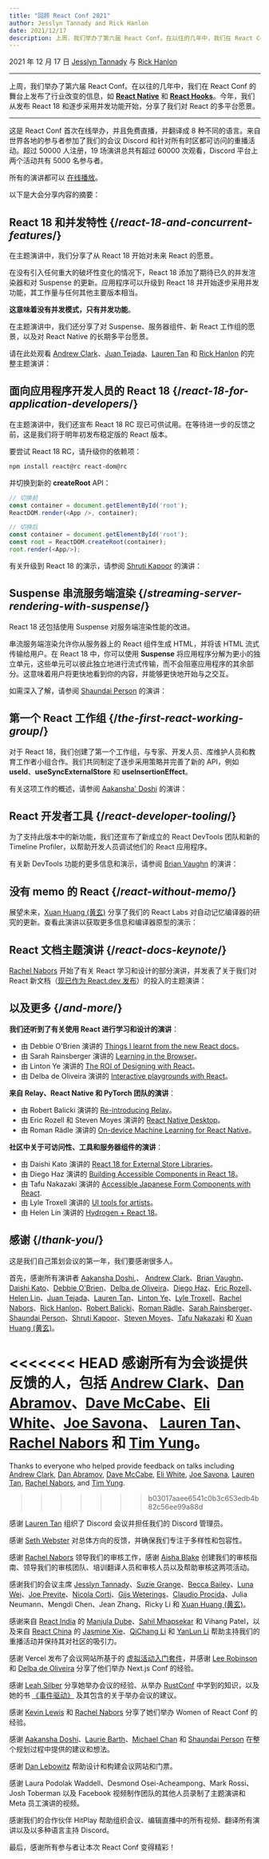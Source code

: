 ```yaml
---
title: "回顾 React Conf 2021"
author: Jesslyn Tannady and Rick Hanlon
date: 2021/12/17
description: 上周，我们举办了第六届 React Conf。在以往的几年中，我们在 React Conf 的舞台上发布了行业改变的信息，如 React Native 和 React Hooks。今年，我们从发布 React 18 和逐步采用并发功能开始，分享了我们对 React 的多平台愿景。
---
```


2021 年 12 月 17 日 [Jesslyn Tannady](https://twitter.com/jtannady) 与 [Rick Hanlon](https://twitter.com/rickhanlonii)

---

<Intro>

上周，我们举办了第六届 React Conf。在以往的几年中，我们在 React Conf 的舞台上发布了行业改变的信息，如 [**React Native**](https://engineering.fb.com/2015/03/26/android/react-native-bringing-modern-web-techniques-to-mobile/) 和 [**React Hooks**](https://reactjs.org/docs/hooks-intro.html)。今年，我们从发布 React 18 和逐步采用并发功能开始，分享了我们对 React 的多平台愿景。

</Intro>

---

这是 React Conf 首次在线举办，并且免费直播，并翻译成 8 种不同的语言。来自世界各地的参与者参加了我们的会议 Discord 和针对所有时区都可访问的重播活动。超过 50000 人注册，19 场演讲总共有超过 60000 次观看，Discord 平台上两个活动共有 5000 名参与者。

所有的演讲都可以 [在线播放](https://www.youtube.com/watch?v=FZ0cG47msEk&list=PLNG_1j3cPCaZZ7etkzWA7JfdmKWT0pMsa)。

以下是大会分享内容的摘要：

## React 18 和并发特性 {/*react-18-and-concurrent-features*/}

在主题演讲中，我们分享了从 React 18 开始对未来 React 的愿景。

在没有引入任何重大的破坏性变化的情况下，React 18 添加了期待已久的并发渲染器和对 Suspense 的更新。应用程序可以升级到 React 18 并开始逐步采用并发功能，其工作量与任何其他主要版本相当。

**这意味着没有并发模式，只有并发功能**。

在主题演讲中，我们还分享了对 Suspense、服务器组件、新 React 工作组的愿景，以及对 React Native 的长期多平台愿景。

请在此处观看 [Andrew Clark](https://twitter.com/acdlite)、[Juan Tejada](https://twitter.com/_jstejada)、[Lauren Tan](https://twitter.com/potetotes) 和 [Rick Hanlon](https://twitter.com/rickhanlonii) 的完整主题演讲：

<YouTubeIframe src="https://www.youtube.com/embed/FZ0cG47msEk" />

## 面向应用程序开发人员的 React 18 {/*react-18-for-application-developers*/}

在主题演讲中，我们还宣布 React 18 RC 现已可供试用。在等待进一步的反馈之前，这是我们将于明年初发布稳定版的 React 版本。

要尝试 React 18 RC，请升级你的依赖项：

```bash
npm install react@rc react-dom@rc
```

并切换到新的 **createRoot** API：

```js
// 切换前
const container = document.getElementById('root');
ReactDOM.render(<App />, container);

// 切换后
const container = document.getElementById('root');
const root = ReactDOM.createRoot(container);
root.render(<App/>);
```

有关升级到 React 18 的演示，请参阅 [Shruti Kapoor](https://twitter.com/shrutikapoor08) 的演讲：

<YouTubeIframe src="https://www.youtube.com/embed/ytudH8je5ko" />

## Suspense 串流服务端渲染 {/*streaming-server-rendering-with-suspense*/}

React 18 还包括使用 Suspense 对服务端渲染性能的改进。

串流服务端渲染允许你从服务器上的 React 组件生成 HTML，并将该 HTML 流式传输给用户。在 React 18 中，你可以使用 **Suspense** 将应用程序分解为更小的独立单元，这些单元可以彼此独立地进行流式传输，而不会阻塞应用程序的其余部分。这意味着用户将更快地看到你的内容，并能够更快地开始与之交互。

如需深入了解，请参阅 [Shaundai Person](https://twitter.com/shaundai) 的演讲：

<YouTubeIframe src="https://www.youtube.com/embed/pj5N-Khihgc" />

## 第一个 React 工作组 {/*the-first-react-working-group*/}

对于 React 18，我们创建了第一个工作组，与专家、开发人员、库维护人员和教育工作者小组合作。我们共同制定了逐步采用策略并完善了新的 API，例如 **useId**、**useSyncExternalStore** 和 **useInsertionEffect**。

有关这项工作的概述，请参阅 [Aakansha' Doshi](https://twitter.com/aakansha1216) 的演讲：

<YouTubeIframe src="https://www.youtube.com/embed/qn7gRClrC9U" />

## React 开发者工具 {/*react-developer-tooling*/}

为了支持此版本中的新功能，我们还宣布了新成立的 React DevTools 团队和新的 Timeline Profiler，以帮助开发人员调试他们的 React 应用程序。

有关新 DevTools 功能的更多信息和演示，请参阅 [Brian Vaughn](https://twitter.com/brian_d_vaughn) 的演讲：

<YouTubeIframe src="https://www.youtube.com/embed/oxDfrke8rZg" />

## 没有 memo 的 React {/*react-without-memo*/}

展望未来，[Xuan Huang (黄玄)](https://twitter.com/Huxpro) 分享了我们的 React Labs 对自动记忆编译器的研究的更新。查看此演讲以获取更多信息和编译器原型的演示：

<YouTubeIframe src="https://www.youtube.com/embed/lGEMwh32soc" />

## React 文档主题演讲 {/*react-docs-keynote*/}

[Rachel Nabors](https://twitter.com/rachelnabors) 开始了有关 React 学习和设计的部分演讲，并发表了关于我们对 React 新文档（[现已作为 React.dev 发布](/blog/2023/03/16/introducing-react-dev)）的投入的主题演讲：

<YouTubeIframe src="https://www.youtube.com/embed/mneDaMYOKP8" />

## 以及更多 {/*and-more*/}

**我们还听到了有关使用 React 进行学习和设计的演讲**：

* 由 Debbie O'Brien 演讲的 [Things I learnt from the new React docs](https://youtu.be/-7odLW_hG7s)。
* 由 Sarah Rainsberger 演讲的 [Learning in the Browser](https://youtu.be/5X-WEQflCL0)。
* 由 Linton Ye 演讲的 [The ROI of Designing with React](https://youtu.be/7cPWmID5XAk)。
* 由 Delba de Oliveira 演讲的 [Interactive playgrounds with React](https://youtu.be/zL8cz2W0z34)。

**来自 Relay、React Native 和 PyTorch 团队的演讲**：

* 由 Robert Balicki 演讲的 [Re-introducing Relay](https://youtu.be/lhVGdErZuN4)。
* 由 Eric Rozell 和 Steven Moyes 演讲的 [React Native Desktop](https://youtu.be/9L4FFrvwJwY)。
* 由 Roman Rädle 演讲的 [On-device Machine Learning for React Native](https://youtu.be/NLj73vrc2I8)。

**社区中关于可访问性、工具和服务器组件的演讲**：

* 由 Daishi Kato 演讲的 [React 18 for External Store Libraries](https://youtu.be/oPfSC5bQPR8)。
* 由 Diego Haz 演讲的 [Building Accessible Components in React 18](https://youtu.be/dcm8fjBfro8)。
* 由 Tafu Nakazaki 演讲的 [Accessible Japanese Form Components with React](https://youtu.be/S4a0QlsH0pU).
* 由 Lyle Troxell 演讲的 [UI tools for artists](https://youtu.be/b3l4WxipFsE)。
* 由 Helen Lin 演讲的 [Hydrogen + React 18](https://youtu.be/HS6vIYkSNks)。

## 感谢 {/*thank-you*/}

这是我们自己策划会议的第一年，我们要感谢很多人。

首先，感谢所有演讲者 [Aakansha Doshi](https://twitter.com/aakansha1216),、 [Andrew Clark](https://twitter.com/acdlite)、[Brian Vaughn](https://twitter.com/brian_d_vaughn)、[Daishi Kato](https://twitter.com/dai_shi)、[Debbie O'Brien](https://twitter.com/debs_obrien)、[Delba de Oliveira](https://twitter.com/delba_oliveira)、[Diego Haz](https://twitter.com/diegohaz)、[Eric Rozell](https://twitter.com/EricRozell)、[Helen Lin](https://twitter.com/wizardlyhel)、[Juan Tejada](https://twitter.com/_jstejada)、[Lauren Tan](https://twitter.com/potetotes)、[Linton Ye](https://twitter.com/lintonye)、[Lyle Troxell](https://twitter.com/lyle)、[Rachel Nabors](https://twitter.com/rachelnabors)、[Rick Hanlon](https://twitter.com/rickhanlonii)、[Robert Balicki](https://twitter.com/StatisticsFTW)、[Roman Rädle](https://twitter.com/raedle)、[Sarah Rainsberger](https://twitter.com/sarah11918)、[Shaundai Person](https://twitter.com/shaundai)、[Shruti Kapoor](https://twitter.com/shrutikapoor08)、[Steven Moyes](https://twitter.com/moyessa)、[Tafu Nakazaki](https://twitter.com/hawaiiman0) 和 [Xuan Huang (黄玄)](https://twitter.com/Huxpro)。

<<<<<<< HEAD
感谢所有为会谈提供反馈的人，包括  [Andrew Clark](https://twitter.com/acdlite)、[Dan Abramov](https://twitter.com/dan_abramov)、[Dave McCabe](https://twitter.com/mcc_abe)、[Eli White](https://twitter.com/Eli_White)、[Joe Savona](https://twitter.com/en_JS)、 [Lauren Tan](https://twitter.com/potetotes)、[Rachel Nabors](https://twitter.com/rachelnabors) 和 [Tim Yung](https://twitter.com/yungsters)。
=======
Thanks to everyone who helped provide feedback on talks including [Andrew Clark](https://twitter.com/acdlite), [Dan Abramov](https://bsky.app/profile/danabra.mov), [Dave McCabe](https://twitter.com/mcc_abe), [Eli White](https://twitter.com/Eli_White), [Joe Savona](https://twitter.com/en_JS),  [Lauren Tan](https://twitter.com/potetotes), [Rachel Nabors](https://twitter.com/rachelnabors), and [Tim Yung](https://twitter.com/yungsters).
>>>>>>> b03017aaee6541c0b3c653edb4b82c56ee99a88d

感谢 [Lauren Tan](https://twitter.com/potetotes) 组织了 Discord 会议并担任我们的 Discord 管理员。

感谢 [Seth Webster](https://twitter.com/sethwebster) 对总体方向的反馈，并确保我们专注于多样性和包容性。

感谢 [Rachel Nabors](https://twitter.com/rachelnabors) 领导我们的审核工作，感谢 [Aisha Blake](https://twitter.com/AishaBlake) 创建我们的审核指南、领导我们的审核团队、培训翻译人员和审核人员以及帮助审核这两项活动。

感谢我们的会议主席 [Jesslyn Tannady](https://twitter.com/jtannady)、[Suzie Grange](https://twitter.com/missuze)、[Becca Bailey](https://twitter.com/beccaliz)、[Luna Wei](https://twitter.com/lunaleaps)、[Joe Previte](https://twitter.com/jsjoeio)、[Nicola Corti](https://twitter.com/Cortinico)、[Gijs Weterings](https://twitter.com/gweterings)、[Claudio Procida](https://twitter.com/claudiopro)、Julia Neumann、Mengdi Chen、Jean Zhang、Ricky Li 和 [Xuan Huang (黄玄)](https://twitter.com/Huxpro)。

感谢来自 [React India](https://www.reactindia.io/) 的 [Manjula Dube](https://twitter.com/manjula_dube)、[Sahil Mhapsekar](https://twitter.com/apheri0) 和 Vihang Patel，以及来自 [React China](https://twitter.com/ReactChina) 的 [Jasmine Xie](https://twitter.com/jasmine_xby)、[QiChang Li](https://twitter.com/QCL15) 和 [YanLun Li](https://twitter.com/anneincoding) 帮助主持我们的重播活动并保持其对社区的吸引力。

感谢 Vercel 发布了会议网站所基于的 [虚拟活动入门套件](https://vercel.com/virtual-event-starter-kit)，并感谢 [Lee Robinson](https://twitter.com/leeerob) 和 [Delba de Oliveira](https://twitter.com/delba_oliveira) 分享了他们举办 Next.js Conf 的经验。

感谢 [Leah Silber](https://twitter.com/wifelette) 分享她举办会议的经验、从举办 [RustConf](https://rustconf.com/) 中学到的知识，以及她的书 [《事件驱动》](https://leanpub.com/eventdriven/) 及其包含的关于举办会议的建议。

感谢 [Kevin Lewis](https://twitter.com/_phzn) 和 [Rachel Nabors](https://twitter.com/rachelnabors) 分享了她们举办 Women of React Conf 的经验。

感谢 [Aakansha Doshi](https://twitter.com/aakansha1216)、[Laurie Barth](https://twitter.com/laurieontech)、[Michael Chan](https://twitter.com/chantastic) 和 [Shaundai Person](https://twitter.com/shaundai) 在整个规划过程中提供的建议和想法。

感谢 [Dan Lebowitz](https://twitter.com/lebo) 帮助设计和构建会议网站和门票。

感谢 Laura Podolak Waddell、Desmond Osei-Acheampong、Mark Rossi、Josh Toberman 以及 Facebook 视频制作团队的其他人员录制了主题演讲和 Meta 员工演讲的视频。

感谢我们的合作伙伴 HitPlay 帮助组织会议、编辑直播中的所有视频、翻译所有演讲以及以多种语言主持 Discord。

最后，感谢所有参与者让本次 React Conf 变得精彩！
